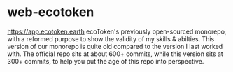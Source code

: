 # web-ecotoken

https://app.ecotoken.earth
ecoToken's previously open-sourced monorepo, with a reformed purpose to show the validity of my skills & abilties.
This version of our monorepo is quite old compared to the version I last worked with. The official repo sits at about 600+ commits, while this version sits at 300+ commits, to help you put the age of this repo into perspective.